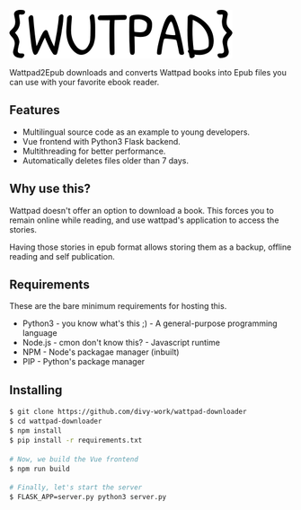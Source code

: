 ![alt text](./public/logo.png "Wutpad logo")

Wattpad2Epub downloads and converts Wattpad books into Epub files you can use
with your favorite ebook reader.

## Features

* Multilingual source code as an example to young developers.
* Vue frontend with Python3 Flask backend.
* Multithreading for better performance.
* Automatically deletes files older than 7 days.

## Why use this?
Wattpad doesn't offer an option to download a book. This forces you to remain
online while reading, and use wattpad's application to access the stories.

Having those stories in epub format allows storing them as a backup, offline
reading and self publication.

## Requirements

These are the bare minimum requirements for hosting this.
* Python3 - you know what's this ;) - A general-purpose programming language
* Node.js - cmon don't know this? - Javascript runtime
* NPM - Node's packagae manager (inbuilt)
* PIP - Python's package manager

## Installing

```bash
$ git clone https://github.com/divy-work/wattpad-downloader
$ cd wattpad-downloader
$ npm install
$ pip install -r requirements.txt

# Now, we build the Vue frontend
$ npm run build

# Finally, let's start the server
$ FLASK_APP=server.py python3 server.py
```
